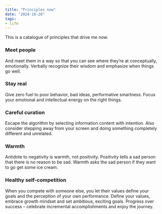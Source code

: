```yaml
---
title: "Principles now"
date: "2024-10-20"
tags:
- life
---
```


This is a catalogue of principles that drive me now. 

### Meet people 

And meet them in a way so that you can see where they’re at conceptually, emotionally. Verbally recognize their wisdom and emphasize when things go well.

### **Stay real**

Give zero fuel to poor behavior, bad ideas, performative smartness. Focus your emotional and intellectual energy on the right things.

### Careful curation

Escape the algorithm by selecting information content with intention. Also consider stepping away from your screen and doing something completely different and unrelated. 

### Warmth

Antidote to negativity is warmth, not positivity. Positivity tells a sad person that there is no reason to be sad. Warmth asks the sad person if they want to go get some ice cream. 

### Healthy self-competition

When you compete with someone else, you let their values define your goals and the perception of your own performance. Define your values, embrace growth mindset and set ambitious, exciting goals. Progress over success – celebrate incremental accomplishments and enjoy the journey.
